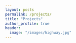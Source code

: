 ```yaml
---
layout: posts
permalink: /projects/
title: "Projects"
author_profile: true
header:
  image: "/images/highway.jpg"
---
```


